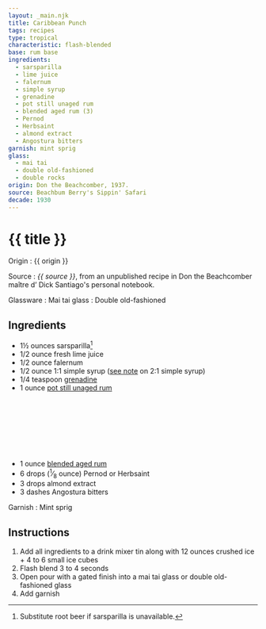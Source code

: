```yaml
---
layout: _main.njk
title: Caribbean Punch
tags: recipes
type: tropical
characteristic: flash-blended
base: rum base
ingredients:
  - sarsparilla
  - lime juice
  - falernum
  - simple syrup
  - grenadine
  - pot still unaged rum
  - blended aged rum (3)
  - Pernod
  - Herbsaint
  - almond extract
  - Angostura bitters
garnish: mint sprig
glass:
  - mai tai
  - double old-fashioned
  - double rocks
origin: Don the Beachcomber, 1937.
source: Beachbum Berry's Sippin' Safari
decade: 1930
---
```

<!-- markdownlint-disable MD025 -->
# {{ title }}
<!-- markdownlint-disable MD025 -->

Origin
  : {{ origin }}

Source
  : <cite>{{ source }}</cite>, from an unpublished recipe in Don the Beachcomber maître d’ Dick Santiago's personal notebook.

Glassware
  : Mai tai glass
  : Double old-fashioned

## Ingredients

* 1&frac12; ounces sarsparilla[^1]
* 1/2 ounce fresh lime juice
* 1/2 ounce falernum
* 1/2 ounce 1:1 simple syrup ([see note](/mixes/2-1-simple-syrup/#fn:1) on 2:1 simple syrup)
* 1/4 teaspoon [grenadine](/src/mixes/grenadine/)
* 1 ounce [pot still unaged rum](/src/rums/02-rum-pot-still-aged/)
* 1 ounce [blended aged rum](/rums/05-rum-blended-aged/)<icon-l space="1em" label="(3)" class="bigger"><span class="with-icon"><svg class="icon"><use href="/assets/images/icons/circle-3.svg#circle-3"></use></svg></span></icon-l>
* 6 drops (<span class="frac"><sup>1</sup>&frasl;<sub>8</sub></span> ounce) Pernod or Herbsaint
* 3 drops almond extract
* 3 dashes Angostura bitters

[^1]: Substitute root beer if sarsparilla is unavailable.

Garnish
  : Mint sprig

## Instructions

1. Add all ingredients to a drink mixer tin along with 12 ounces crushed ice + 4 to 6 small ice cubes
2. Flash blend 3 to 4 seconds
3. Open pour with a gated finish into a mai tai glass or double old-fashioned glass
4. Add garnish
